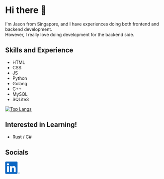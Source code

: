 # Hi there 👋

I'm Jason from Singapore, and I have experiences doing both frontend and backend development.<br>
However, I really love doing development for the backend side.

## Skills and Experience
- HTML
- CSS 
- JS
- Python
- Golang
- C++
- MySQL
- SQLite3

[![Top Langs](https://github-readme-stats.vercel.app/api/top-langs/?username=kjhjason&layout=compact&theme=dark)](https://github.com/anuraghazra/github-readme-stats)

## Interested in Learning!
- Rust / C#

## Socials
[<img src='res/linkedIn_logo.svg' alt='linkedin logo' height='40'>](https://www.linkedin.com/in/kjhjason/)
